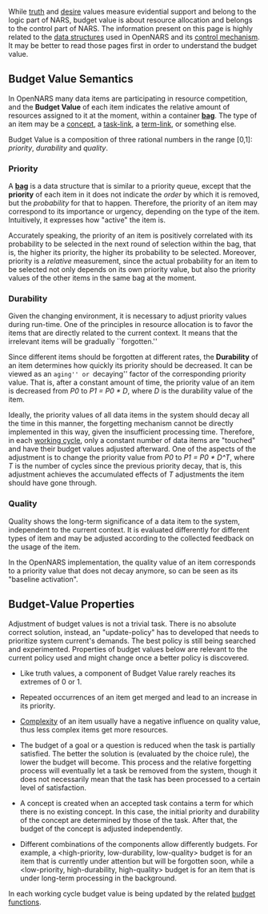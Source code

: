 While [truth](https://github.com/opennars/opennars/wiki/Truth-Value:-Definition-and-Examples) and [desire](https://github.com/opennars/opennars/wiki/Desire-Value:-Definition-and-Examples) values measure evidential support and belong to the logic part of NARS, budget value is about resource allocation and belongs to the control part of NARS. The information present on this page is highly related to the [data structures](https://github.com/opennars/opennars/wiki/System-Memory-(bag,-overall-structure)) used in OpenNARS and its [control mechanism](https://github.com/opennars/opennars/wiki/Inference-Control). It may be better to read those pages first in order to understand the budget value. 

## Budget Value Semantics

In OpenNARS many data items are participating in resource competition, and the **Budget Value** of each item indicates the relative amount of resources assigned to it at the moment, within a container **[bag](https://github.com/opennars/opennars/wiki/System-Memory-(bag,-overall-structure))**. The type of an item may be a [concept](https://github.com/opennars/opennars/wiki/Concept-Object:-Content-and-Attributes), a [task-link](https://github.com/opennars/opennars/wiki/Types-of-Links:-task-and-term-links), a [term-link](https://github.com/opennars/opennars/wiki/Types-of-Links:-task-and-term-links), or something else.

Budget Value is a composition of three rational numbers in the range [0,1]: _priority_, _durability_ and _quality_.

### Priority

A **[bag](https://github.com/opennars/opennars/wiki/System-Memory-(bag,-overall-structure))** is a data structure that is similar to a priority queue, except that the **priority** of each item in it does not indicate the _order_ by which it is removed, but the _probability_ for that to happen. Therefore, the priority of an item may correspond to its importance or urgency, depending on the type of the item. Intuitively, it expresses how "active" the item is.

Accurately speaking, the priority of an item is positively correlated with its probability to be selected in the next round of selection within the bag, that is, the higher its priority, the higher its probability to be selected. Moreover, priority is a _relative_ measurement, since the actual probability for an item to be selected not only depends on its own priority value, but also the priority values of the other items in the same bag at the moment. 

### Durability

Given the changing environment, it is necessary to adjust priority values during run-time. One of the principles in resource allocation is to favor the items that are directly related to the current context. It means that the irrelevant items will be gradually ``forgotten.''

Since different items should be forgotten at different rates, the **Durability** of an item determines how quickly its priority should be decreased. It can be viewed as an ``aging'' or ``decaying'' factor of the corresponding priority value. That is, after a constant amount of time, the priority value of an item is decreased from _P0_ to _P1 = P0 * D_, where _D_ is the durability value of the item.

Ideally, the priority values of all data items in the system should decay all the time in this manner, the forgetting mechanism cannot be directly implemented in this way, given the insufficient processing time. Therefore, in each [working cycle](https://github.com/opennars/opennars/wiki/Working-Cycle-and-Tasks-Management-in-OpenNARS), only a constant number of data items are "touched" and have their budget values adjusted afterward. One of the aspects of the adjustment is to change the priority value from _P0_ to _P1 = P0 * D^T_, where _T_ is the number of cycles since the previous priority decay, that is, this adjustment achieves the accumulated effects of _T_ adjustments the item should have gone through.

### Quality

Quality shows the long-term significance of a data item to the system, independent to the current context. It is evaluated differently for different types of item and may be adjusted according to the collected feedback on the usage of the item.

In the OpenNARS implementation, the quality value of an item corresponds to a priority value that does not decay anymore, so can be seen as its "baseline activation".

## Budget-Value Properties

Adjustment of budget values is not a trivial task. There is no absolute correct solution, instead, an "update-policy" has to developed that needs to prioritize system current's demands. The best policy is still being searched and experimented. Properties of budget values below are relevant to the current policy used and might change once a better policy is discovered.

- Like truth values, a component of Budget Value rarely reaches its extremes of 0 or 1. 

- Repeated occurrences of an item get merged and lead to an increase in its priority.  

- [Complexity](https://github.com/opennars/opennars/wiki/Sets-and-set-operations-in-OpenNARS) of an item usually have a negative influence on quality value, thus less complex items get more resources. 

- The budget of a goal or a question is reduced when the task is partially satisfied. The better the solution is (evaluated by the choice rule), the lower the budget will become. This process and the relative forgetting process will eventually let a task be removed from the system, though it does not necessarily mean that the task has been processed to a certain level of satisfaction.

- A concept is created when an accepted task contains a term for which there is no existing concept. In this case, the initial priority and durability of the concept are determined by those of the task. After that, the budget of the concept is adjusted independently.

- Different combinations of the components allow differently budgets. For example, a <high-priority, low-durability, low-quality> budget is for an item that is currently under attention but will be forgotten soon, while a <low-priority, high-durability, high-quality> budget is for an item that is under long-term processing in the background.

In each working cycle budget value is being updated by the related [budget functions](https://github.com/opennars/opennars/wiki/Budget-Update).
